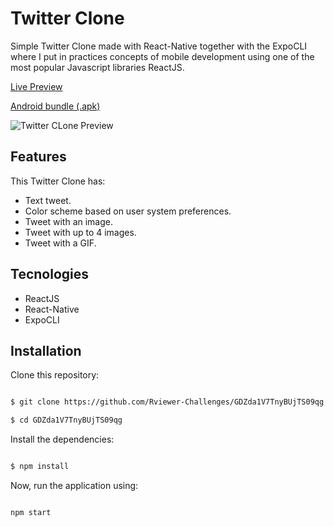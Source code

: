 
# Twitter Clone

  

Simple Twitter Clone made with React-Native together with the ExpoCLI where I put in practices concepts of mobile development using one of the most popular Javascript libraries ReactJS.

  

[Live Preview](https://germansdev.vercel.app/twitter-clone-native)

[Android bundle (.apk)](https://germansdev.vercel.app/twitter-clone-native)

  ![Twitter CLone Preview](https://germansdev.vercel.app/assets/images/twitter-clone-preview.jpg)

## Features

  

This Twitter Clone has:

  

* Text tweet.
* Color scheme based on user system preferences.
* Tweet with an image.
* Tweet with up to 4 images.
* Tweet with a GIF.
  

## Tecnologies

  

- ReactJS
- React-Native
- ExpoCLI

  

## Installation

Clone this repository:

  

```bash

$ git clone https://github.com/Rviewer-Challenges/GDZda1V7TnyBUjTS09qg

$ cd GDZda1V7TnyBUjTS09qg

```

  

Install the dependencies:

  

```bash

$ npm install

```

  


  

Now, run the application using:

  

```bash

npm start

```

  